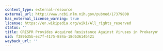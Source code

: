 ```yaml
---
content_type: external-resource
external_url: http://www.ncbi.nlm.nih.gov/pubmed/17379808
has_external_license_warning: true
license: https://en.wikipedia.org/wiki/All_rights_reserved
status: ''
title: CRISPR Provides Acquired Resistance Against Viruses in Prokaryotes
uid: f389b35b-ec7f-4175-884a-18d63614b421
wayback_url: ''
---
```

